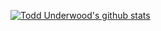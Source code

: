 [![Todd Underwood's github stats](https://github-readme-stats.vercel.app/api?username=tunderwood)](https://github.com/anuraghazra/github-readme-stats)


